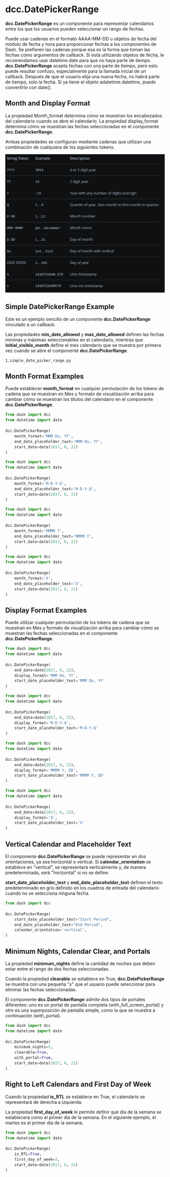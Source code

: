 # dcc.DatePickerRange

**dcc.DatePickerRange** es un componente para representar calendarios entre los que los usuarios pueden seleccionar un rango de fechas.

Puede usar cadenas en el formato AAAA-MM-DD u objetos de fecha del módulo de fecha y hora para proporcionar fechas a los componentes de Dash. Se prefieren las cadenas porque esa es la forma que toman las fechas como argumentos de callback. Si está utilizando objetos de fecha, le recomendamos usar datetime.date para que no haya parte de tiempo. **dcc.DatePickerRange** acepta fechas con una parte de tiempo, pero esto puede resultar confuso, especialmente para la llamada inicial de un callback. Después de que el usuario elija una nueva fecha, no habrá parte de tiempo, solo la fecha. Si ya tiene el objeto adatetime.datetime, puede convertirlo con date().

## Month and Display Format

La propiedad Month_format determina cómo se muestran los encabezados del calendario cuando se abre el calendario. La propiedad display_format determina cómo se muestran las fechas seleccionadas en el componente **dcc.DatePickerRange**.

Ambas propiedades se configuran mediante cadenas que utilizan una combinación de cualquiera de los siguientes tokens.

![options](images/options.png)

## Simple DatePickerRange Example

Este es un ejemplo sencillo de un componente **dcc.DatePickerRange** vinculado a un callback.

Las propiedades **min_date_allowed** y **max_date_allowed** definen las fechas mínimas y máximas seleccionables en el calendario, mientras que **initial_visible_month** define el mes calendario que se muestra por primera vez cuando se abre el componente **dcc.DatePickerRange**.

```bash
1.simple_date_picker_range.py
```

## Month Format Examples

Puede establecer **month_format** en cualquier permutación de los tokens de cadena que se muestran en Mes y formato de visualización arriba para cambiar cómo se muestran los títulos del calendario en el componente **dcc.DatePickerRange**.

```python
from dash import dcc
from datetime import date

dcc.DatePickerRange(
    month_format='MMM Do, YY',
    end_date_placeholder_text='MMM Do, YY',
    start_date=date(2017, 6, 21)
)
```

```python
from dash import dcc
from datetime import date

dcc.DatePickerRange(
    month_format='M-D-Y-Q',
    end_date_placeholder_text='M-D-Y-Q',
    start_date=date(2017, 6, 21)
)
```

```python
from dash import dcc
from datetime import date

dcc.DatePickerRange(
    month_format='MMMM Y',
    end_date_placeholder_text='MMMM Y',
    start_date=date(2017, 6, 21)
)
```

```python
from dash import dcc
from datetime import date

dcc.DatePickerRange(
    month_format='X',
    end_date_placeholder_text='X',
    start_date=date(2017, 6, 21)
)
```

## Display Format Examples

Puede utilizar cualquier permutación de los tokens de cadena que se muestran en Mes y formato de visualización arriba para cambiar cómo se muestran las fechas seleccionadas en el componente **dcc.DatePickerRange**.

```python
from dash import dcc
from datetime import date

dcc.DatePickerRange(
    end_date=date(2017, 6, 21),
    display_format='MMM Do, YY',
    start_date_placeholder_text='MMM Do, YY'
)
```

```python
from dash import dcc
from datetime import date

dcc.DatePickerRange(
    end_date=date(2017, 6, 21),
    display_format='M-D-Y-Q',
    start_date_placeholder_text='M-D-Y-Q'
)
```

```python
from dash import dcc
from datetime import date

dcc.DatePickerRange(
    end_date=date(2017, 6, 21),
    display_format='MMMM Y, DD',
    start_date_placeholder_text='MMMM Y, DD'
)
```

```python
from dash import dcc
from datetime import date

dcc.DatePickerRange(
    end_date=date(2017, 6, 21),
    display_format='X',
    start_date_placeholder_text='X'
)
```

## Vertical Calendar and Placeholder Text

El componente **dcc.DatePickerRange** se puede representar en dos orientaciones, ya sea horizontal o vertical. Si **calendar_orientation** se establece en "vertical", se representará verticalmente y, de manera predeterminada, será "horizontal" si no se define.

**start_date_placeholder_text** y **end_date_placeholder_text** definen el texto predeterminado en gris definido en los cuadros de entrada del calendario cuando no se selecciona ninguna fecha.

```python
from dash import dcc

dcc.DatePickerRange(
    start_date_placeholder_text="Start Period",
    end_date_placeholder_text="End Period",
    calendar_orientation='vertical',
)
```

## Minimum Nights, Calendar Clear, and Portals

La propiedad **minimum_nights** define la cantidad de noches que deben estar entre el rango de dos fechas seleccionadas.

Cuando la propiedad **clearable** se establece en True, **dcc.DatePickerRange** se muestra con una pequeña "x" que el usuario puede seleccionar para eliminar las fechas seleccionadas.

El componente **dcc.DatePickerRange** admite dos tipos de portales diferentes: uno es un portal de pantalla completa (with_full_screen_portal) y otro es una superposición de pantalla simple, como la que se muestra a continuación (with_portal).

```python
from dash import dcc
from datetime import date

dcc.DatePickerRange(
    minimum_nights=5,
    clearable=True,
    with_portal=True,
    start_date=date(2017, 6, 21)
)
```

## Right to Left Calendars and First Day of Week

Cuando la propiedad **is_RTL** se establece en True, el calendario se representará de derecha a izquierda.

La propiedad **first_day_of_week** le permite definir qué día de la semana se establecerá como el primer día de la semana. En el siguiente ejemplo, el martes es el primer día de la semana.

```python
from dash import dcc
from datetime import date

dcc.DatePickerRange(
    is_RTL=True,
    first_day_of_week=3,
    start_date=date(2017, 6, 21)
)
```

